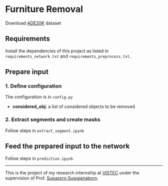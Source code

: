 # Furniture Removal

Download [ADE20K](https://groups.csail.mit.edu/vision/datasets/ADE20K/) dataset 

## Requirements

Install the dependencies of this project as listed in `requirements_network.txt` and `requirements_preprocess.txt`.

## Prepare input
### 1. Define configuration

The configuration is in `config.py`
* **considered_obj:** a list of considered objects to be removed

### 2. Extract segments and create masks

Follow steps in `extract_segment.ipynb`

## Feed the prepared input to the network

Follow steps in `prediction.ipynb`

---

This is the project of my research internship at [VISTEC](https://www.vistec.ac.th/home/) under the supervision of Prof. [Supasorn Suwajanakorn](https://www.supasorn.com/).
